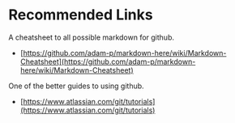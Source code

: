 # Recommended Links

A cheatsheet to all possible markdown for github.

- [https://github.com/adam-p/markdown-here/wiki/Markdown-Cheatsheet](https://github.com/adam-p/markdown-here/wiki/Markdown-Cheatsheet)

One of the better guides to using github.

- [https://www.atlassian.com/git/tutorials](https://www.atlassian.com/git/tutorials)

